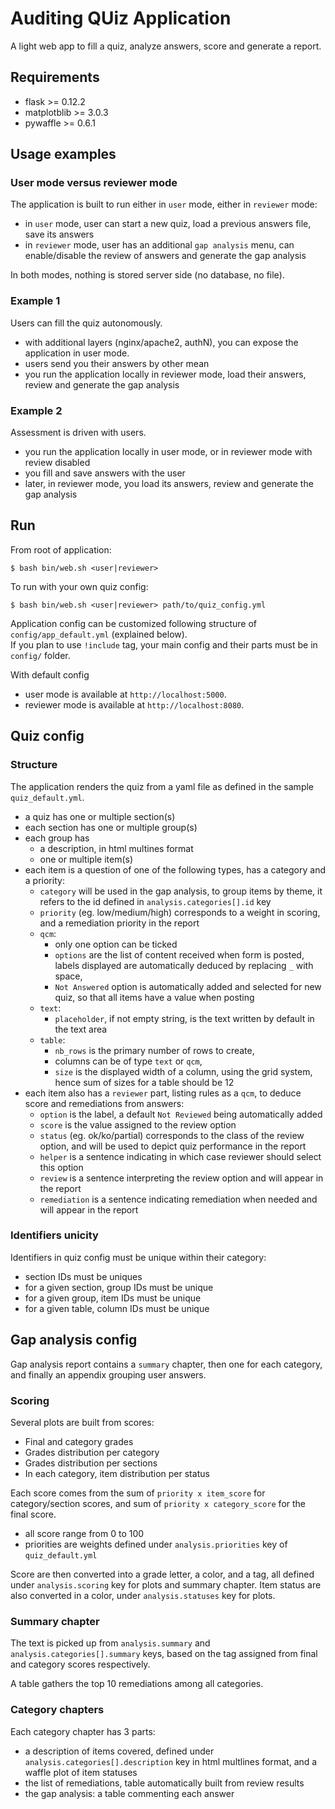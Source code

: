# Auditing QUiz Application
A light web app to fill a quiz, analyze answers, score and generate a report.

## Requirements
- flask >= 0.12.2
- matplotblib >= 3.0.3
- pywaffle >= 0.6.1

## Usage examples
### User mode versus reviewer mode
The application is built to run either in `user` mode, either in `reviewer` mode:
- in `user` mode, user can start a new quiz, load a previous answers file, save its answers
- in `reviewer` mode, user has an additional `gap analysis` menu, can enable/disable the review of answers and generate the gap analysis

In both modes, nothing is stored server side (no database, no file).

### Example 1
Users can fill the quiz autonomously.  

- with additional layers (nginx/apache2, authN), you can expose the application in user mode.  
- users send you their answers by other mean
- you run the application locally in reviewer mode, load their answers, review and generate the gap analysis

### Example 2
Assessment is driven with users.

- you run the application locally in user mode, or in reviewer mode with review disabled
- you fill and save answers with the user
- later, in reviewer mode, you load its answers, review and generate the gap analysis

## Run
From root of application:
```
$ bash bin/web.sh <user|reviewer>
```

To run with your own quiz config:
```
$ bash bin/web.sh <user|reviewer> path/to/quiz_config.yml
```
Application config can be customized following structure of `config/app_default.yml` (explained below).  
If you plan to use `!include` tag, your main config and their parts must be in `config/` folder.

With default config
- user mode is available at `http://localhost:5000`.  
- reviewer mode is available at `http://localhost:8080`.  


## Quiz config 
### Structure
The application renders the quiz from a yaml file as defined in the sample `quiz_default.yml`.  
- a quiz has one or multiple section(s)
- each section has one or multiple group(s)
- each group has
    - a description, in html multines format
    - one or multiple item(s)
- each item is a question of one of the following types, has a category and a priority:
    - `category` will be used in the gap analysis, to group items by theme, it refers to the id defined in `analysis.categories[].id` key
    - `priority` (eg. low/medium/high) corresponds to a weight in scoring, and a remediation priority in the report
    - `qcm`: 
        - only one option can be ticked
        - `options` are the list of content received when form is posted, labels displayed are automatically deduced by replacing `_` with space, 
        - `Not Answered` option is automatically added and selected for new quiz, so that all items have a value when posting
    - `text`: 
        - `placeholder`, if not empty string, is the text written by default in the text area
    - `table`: 
        - `nb_rows` is the primary number of rows to create, 
        - columns can be of type `text` or `qcm`,
        - `size` is the displayed width of a column, using the grid system, hence sum of sizes for a table should be 12
- each item also has a `reviewer` part, listing rules as a `qcm`, to deduce score and remediations from answers:
    - `option` is the label, a default `Not Reviewed` being automatically added
    - `score` is the value assigned to the review option
    - `status` (eg. ok/ko/partial) corresponds to the class of the review option, and will be used to depict quiz performance in the report
    - `helper` is a sentence indicating in which case reviewer should select this option
    - `review` is a sentence interpreting the review option and will appear in the report
    - `remediation` is a sentence indicating remediation when needed and will appear in the report

### Identifiers unicity
Identifiers in quiz config must be unique within their category:
- section IDs must be uniques
- for a given section, group IDs must be unique
- for a given group, item IDs must be unique
- for a given table, column IDs must be unique

## Gap analysis config
Gap analysis report contains a `summary` chapter, then one for each category, and finally an appendix grouping user answers.

### Scoring
Several plots are built from scores:
- Final and category grades 
- Grades distribution per category
- Grades distribution per sections
- In each category, item distribution per status

Each score comes from the sum of `priority x item_score` for category/section scores, and sum of `priority x category_score` for the final score.
- all score range from 0 to 100
- priorities are weights defined under `analysis.priorities` key of `quiz_default.yml`

Score are then converted into a grade letter, a color, and a tag, all defined under `analysis.scoring` key for plots and summary chapter.
Item status are also converted in a color, under `analysis.statuses` key for plots.

### Summary chapter
The text is picked up from `analysis.summary` and `analysis.categories[].summary` keys, based on the tag assigned from final and category scores respectively.  

A table gathers the top 10 remediations among all categories.

### Category chapters
Each category chapter has 3 parts:
- a description of items covered, defined under `analysis.categories[].description` key in html multlines format, and a waffle plot of item statuses
- the list of remediations, table automatically built from review results
- the gap analysis: a table commenting each answer
